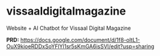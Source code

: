 # vissaaldigitalmagazine
Website + AI Chatbot for Vissaal Digital Magazine

**PRD:** https://docs.google.com/document/d/1f8-oltL1-OuX9kioeRDDxSoYFlYl1sr5sKmGA6isSVI/edit?usp=sharing
